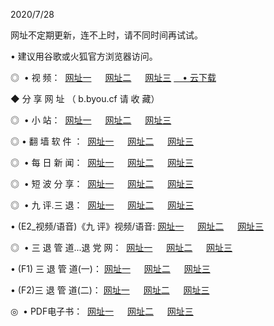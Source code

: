 <p>2020/7/28
<p>网址不定期更新，连不上时，请不同时间再试试。
<p>• 建议用谷歌或火狐官方浏览器访问。
<p>◎  • 视 频： 
<a href="http://mre.proyectolanuevatierra.com/s/" target="_blank">网址一</a> 　 
<a href="http://mie.proyectolanuevatierra.com/s/" target="_blank">网址二</a> 　 
<a href="http://moe.proyectolanuevatierra.com/tv.html" target="_blank">网址三</a>  
<a href="https://disk.yandex.ru/d/wIUK0uxc3Gk4Ng" target="_blank">　• 云下载 </a></p>

<p> ◆ 分 享 网 址 （ b.byou.cf 请 收 藏） </p>
<p>◎   •  小 站：  
<a href="http://mre.proyectolanuevatierra.com/f.html" target="_blank">网址一</a> 　 
<a href="http://mie.proyectolanuevatierra.com/h.html" target="_blank">网址二</a> 　 
<a href="http://moe.proyectolanuevatierra.com/k/" target="_blank">网址三</a></p>
<p>◎  • 翻 墙 软 件 ：  
<a href="http://mre.proyectolanuevatierra.com/ff/" target="_blank">网址一</a> 　 
<a href="http://mie.proyectolanuevatierra.com/s/read/a1_nd.html" target="_blank">网址二</a> 　 
<a href="http://moe.proyectolanuevatierra.com/ff/index.html" target="_blank">网址三</a></p>
<p>◎   • 每 日 新 闻：  
<a href="http://mre.proyectolanuevatierra.com/day/" target="_blank">网址一</a> 　 
<a href="http://mie.proyectolanuevatierra.com/day/" target="_blank">网址二</a> 　 
<a href="http://mie.proyectolanuevatierra.com/day/index.html" target="_blank">网址三</a></p>
<p>◎   • 短 波 分 享：  
<a href="http://mre.proyectolanuevatierra.com/h/" target="_blank">网址一</a> 　 
<a href="http://mie.proyectolanuevatierra.com/h/" target="_blank">网址二</a> 　 
<a href="http://moe.proyectolanuevatierra.com/h/index.html" target="_blank">网址三</a></p>
<p>◎   • 九 评.三 退：  
<a href="http://mre.proyectolanuevatierra.com/t/" target="_blank">网址一</a> 　 
<a href="http://mie.proyectolanuevatierra.com/v2/index.html" target="_blank">网址二</a> 　 
<a href="http://moe.proyectolanuevatierra.com/tt/index.html" target="_blank">网址三</a> 　</p>
<p>  • (E2_视频/语音)《九 评》视频/语音: 
<a href="http://mie.proyectolanuevatierra.com/7738.html" target="_blank">网址一</a> 　 
<a href="http://mre.proyectolanuevatierra.com/7614.html" target="_blank">网址二</a> 　 
<a href="http://moe.proyectolanuevatierra.com/7633.html" target="_blank">网址三</a></p>
<p>◎   • 三 退 管 道...退 党 网：  
<a href="http://mre.proyectolanuevatierra.com/go/td1.html" target="_blank">网址一</a> 　 
<a href="http://mie.proyectolanuevatierra.com/go/td2.html" target="_blank">网址二</a> 　 
<a href="http://moe.proyectolanuevatierra.com/go/td3.html" target="_blank">网址三</a></p>
<p>  • (F1) 三 退 管 道(一)： 
<a href="http://mre.proyectolanuevatierra.com/dd/" target="_blank">网址一</a> 　 
<a href="http://mie.proyectolanuevatierra.com/s/read/a1_tdx.html" target="_blank">网址二</a> 　 
<a href="http://moe.proyectolanuevatierra.com/dd/" target="_blank">网址三</a></p>
<p>  • (F2)三 退 管 道(二)： 
<a href="http://mie.proyectolanuevatierra.com/d/" target="_blank">网址一</a> 　 
<a href="http://mre.proyectolanuevatierra.com/d/index.html" target="_blank">网址二</a> 　 
<a href="http://moe.proyectolanuevatierra.com/d/" target="_blank">网址三</a></p>
<p>◎   • PDF电子书：  
<a href="http://mre.proyectolanuevatierra.com/p/" target="_blank">网址一</a> 　 
<a href="http://mie.proyectolanuevatierra.com/p/index.html" target="_blank">网址二</a> 　 
<a href="http://moe.proyectolanuevatierra.com/p/" target="_blank">网址三</a></p>
